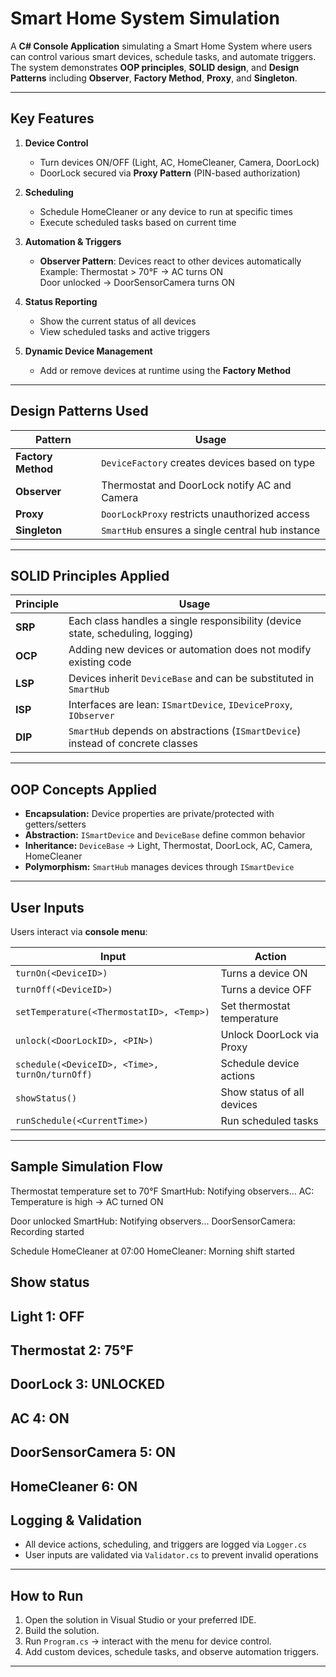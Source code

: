 # Smart Home System Simulation

A **C# Console Application** simulating a Smart Home System where users can control various smart devices, schedule tasks, and automate triggers. The system demonstrates **OOP principles**, **SOLID design**, and **Design Patterns** including **Observer**, **Factory Method**, **Proxy**, and **Singleton**.

---

## Key Features

1. **Device Control**
   - Turn devices ON/OFF (Light, AC, HomeCleaner, Camera, DoorLock)
   - DoorLock secured via **Proxy Pattern** (PIN-based authorization)

2. **Scheduling**
   - Schedule HomeCleaner or any device to run at specific times
   - Execute scheduled tasks based on current time

3. **Automation & Triggers**
   - **Observer Pattern**: Devices react to other devices automatically  
     Example: Thermostat > 70°F → AC turns ON  
              Door unlocked → DoorSensorCamera turns ON  

4. **Status Reporting**
   - Show the current status of all devices
   - View scheduled tasks and active triggers

5. **Dynamic Device Management**
   - Add or remove devices at runtime using the **Factory Method**

---

## Design Patterns Used

| Pattern | Usage |
|---------|-------|
| **Factory Method** | `DeviceFactory` creates devices based on type |
| **Observer**       | Thermostat and DoorLock notify AC and Camera |
| **Proxy**          | `DoorLockProxy` restricts unauthorized access |
| **Singleton**      | `SmartHub` ensures a single central hub instance |

---

## SOLID Principles Applied

| Principle | Usage |
|-----------|-------|
| **SRP**  | Each class handles a single responsibility (device state, scheduling, logging) |
| **OCP**  | Adding new devices or automation does not modify existing code |
| **LSP**  | Devices inherit `DeviceBase` and can be substituted in `SmartHub` |
| **ISP**  | Interfaces are lean: `ISmartDevice`, `IDeviceProxy`, `IObserver` |
| **DIP**  | `SmartHub` depends on abstractions (`ISmartDevice`) instead of concrete classes |

---

## OOP Concepts Applied

- **Encapsulation:** Device properties are private/protected with getters/setters  
- **Abstraction:** `ISmartDevice` and `DeviceBase` define common behavior  
- **Inheritance:** `DeviceBase` → Light, Thermostat, DoorLock, AC, Camera, HomeCleaner  
- **Polymorphism:** `SmartHub` manages devices through `ISmartDevice`  

---

## User Inputs

Users interact via **console menu**:

| Input | Action |
|-------|--------|
| `turnOn(<DeviceID>)` | Turns a device ON |
| `turnOff(<DeviceID>)` | Turns a device OFF |
| `setTemperature(<ThermostatID>, <Temp>)` | Set thermostat temperature |
| `unlock(<DoorLockID>, <PIN>)` | Unlock DoorLock via Proxy |
| `schedule(<DeviceID>, <Time>, turnOn/turnOff)` | Schedule device actions |
| `showStatus()` | Show status of all devices |
| `runSchedule(<CurrentTime>)` | Run scheduled tasks |

---

## Sample Simulation Flow

Thermostat temperature set to 70°F
SmartHub: Notifying observers...
AC: Temperature is high → AC turned ON

Door unlocked
SmartHub: Notifying observers...
DoorSensorCamera: Recording started

Schedule HomeCleaner at 07:00
HomeCleaner: Morning shift started

## Show status

Light 1: OFF
---
Thermostat 2: 75°F
---
DoorLock 3: UNLOCKED
---
AC 4: ON
---
DoorSensorCamera 5: ON
---
HomeCleaner 6: ON
---

## Logging & Validation

- All device actions, scheduling, and triggers are logged via `Logger.cs`  
- User inputs are validated via `Validator.cs` to prevent invalid operations  

---

## How to Run

1. Open the solution in Visual Studio or your preferred IDE.
2. Build the solution.
3. Run `Program.cs` → interact with the menu for device control.
4. Add custom devices, schedule tasks, and observe automation triggers.
---
